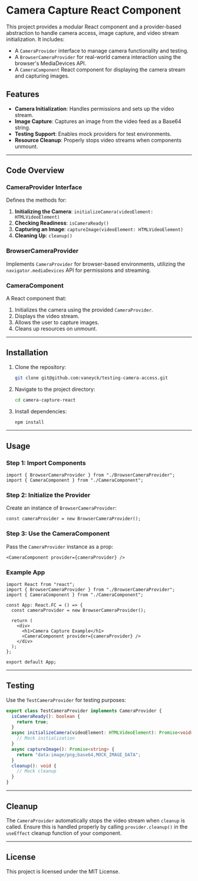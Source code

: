 # Camera Capture React Component

This project provides a modular React component and a provider-based abstraction to handle camera access, image capture, and video stream initialization. It includes:
- A `CameraProvider` interface to manage camera functionality and testing.
- A `BrowserCameraProvider` for real-world camera interaction using the browser's MediaDevices API.
- A `CameraComponent` React component for displaying the camera stream and capturing images.

## Features

- **Camera Initialization**: Handles permissions and sets up the video stream.
- **Image Capture**: Captures an image from the video feed as a Base64 string.
- **Testing Support**: Enables mock providers for test environments.
- **Resource Cleanup**: Properly stops video streams when components unmount.

---

## Code Overview

### CameraProvider Interface

Defines the methods for:
1. **Initializing the Camera**: `initializeCamera(videoElement: HTMLVideoElement)`
2. **Checking Readiness**: `isCameraReady()`
3. **Capturing an Image**: `captureImage(videoElement: HTMLVideoElement)`
4. **Cleaning Up**: `cleanup()`

### BrowserCameraProvider

Implements `CameraProvider` for browser-based environments, utilizing the `navigator.mediaDevices` API for permissions and streaming.

### CameraComponent

A React component that:
1. Initializes the camera using the provided `CameraProvider`.
2. Displays the video stream.
3. Allows the user to capture images.
4. Cleans up resources on unmount.

---

## Installation

1. Clone the repository:
   ```bash
   git clone git@github.com:vaneyck/testing-camera-access.git
   ```
2. Navigate to the project directory:
   ```bash
   cd camera-capture-react
   ```
3. Install dependencies:
   ```bash
   npm install
   ```

---

## Usage

### Step 1: Import Components

```tsx
import { BrowserCameraProvider } from "./BrowserCameraProvider";
import { CameraComponent } from "./CameraComponent";
```

### Step 2: Initialize the Provider

Create an instance of `BrowserCameraProvider`:
```tsx
const cameraProvider = new BrowserCameraProvider();
```

### Step 3: Use the CameraComponent

Pass the `CameraProvider` instance as a prop:
```tsx
<CameraComponent provider={cameraProvider} />
```

### Example App

```tsx
import React from "react";
import { BrowserCameraProvider } from "./BrowserCameraProvider";
import { CameraComponent } from "./CameraComponent";

const App: React.FC = () => {
  const cameraProvider = new BrowserCameraProvider();

  return (
    <div>
      <h1>Camera Capture Example</h1>
      <CameraComponent provider={cameraProvider} />
    </div>
  );
};

export default App;
```

---

## Testing

Use the `TestCameraProvider` for testing purposes:
```typescript
export class TestCameraProvider implements CameraProvider {
  isCameraReady(): boolean {
    return true;
  }
  async initializeCamera(videoElement: HTMLVideoElement): Promise<void> {
    // Mock initialization
  }
  async captureImage(): Promise<string> {
    return "data:image/png;base64,MOCK_IMAGE_DATA";
  }
  cleanup(): void {
    // Mock cleanup
  }
}
```

---

## Cleanup

The `CameraProvider` automatically stops the video stream when `cleanup` is called. Ensure this is handled properly by calling `provider.cleanup()` in the `useEffect` cleanup function of your component.

---

## License

This project is licensed under the MIT License.
